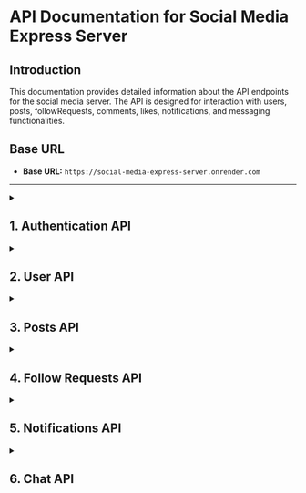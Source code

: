 # API Documentation for Social Media Express Server

## Introduction
This documentation provides detailed information about the API endpoints for the social media server. The API is designed for interaction with users, posts, followRequests, comments, likes, notifications, and messaging functionalities.

## Base URL
- **Base URL:** `https://social-media-express-server.onrender.com`

---

<details> 
  <summary><h2>1. Authentication API</h2></summary>

  #### Endpoints:

  

  ### 1. **Sign Up**
  - **URL:** `/api/auth/signup`
  - **Method:** `POST`
  - **Description:** Registers a new user after validating input fields, ensuring the uniqueness of email and username. Passwords are hashed, a profile picture is generated, and a verification email is sent.


  ---

  ### Request Body Parameters

  | Parameter         | Type    | Description                                         | Required |
  |-------------------|---------|-----------------------------------------------------|----------|
  | `userName`        | String  | Unique username, must be lowercase and trimmed      | Yes      |
  | `password`        | String  | User's password (8-15 characters, trimmed)          | Yes      |
  | `confirmPassword` | String  | Should match the `password` field                   | Yes      |
  | `email`           | String  | User's email address, must be valid and unique      | Yes      |
  | `gender`          | String  | Gender of the user (`male` or `female`)             | Yes      |
  | `fullName`        | String  | Full name of the user, trimmed                      | Yes      |

  ---

  ### Response
  ```json
  {
    "user": {
      "_id": "USER_ID",
      "email": "user@example.com",
      "userName": "username",
      "fullName": "User FullName",
      "gender": "male / female",
      "profilePic": "ProfilePicURL",
      "bio":"",
      "isVerified": false,
      "followers": [],
      "followings": [],
      "posts": [],
      "likedPosts": [],
      "savedPosts": [],
      "isFrozen":false,
      "isVerified":false,
    }
  }

      
  ```


  ### 2. **Log In**
    - **URL:** `api/auth/login`
    - **Method:** `POST`
    - **Description:** Logs in a user and returns a JWT token.
    ---

  ### Request Body Parameters

  | Parameter  | Type   | Description                             | Required |
  |------------|--------|-----------------------------------------|----------|
  | `userName` | String | The username of the user, lowercase      | Yes      |
  | `password` | String | The password of the user (8-15 characters)| Yes      |

  ---

    ### Response
  ```json
  {
    "user": {
      "_id": "USER_ID",
      "email": "user@example.com",
      "userName": "username",
      "fullName": "User FullName",
      "gender": "male/female",
      "profilePic": "ProfilePicURL",
      "isVerified": "false / true",
      "isFrozen":"false / true",
      "bio":"",
      "followers": [],
      "followings": [],
      "posts": [],
      "likedPosts": [],
      "savedPosts": []
    }
  }

      
  ```

  ### 3. **Log Out**
    - **URL:** `api/auth/logout`
    - **Method:** `POST`
    - **Description:** Logs out the user.
    - **Response:**
      ```json
      {
        "message": "Logged out successfully."
      }
      ```

  ### 4. **Verify Email**
    - **URL:** `/api/auth/verify-email`
    - **Method:** `POST`
    - **Description:** Verifies the user’s email using a verification code. Updates the user's verification status if valid; returns an error if invalid or expired.

    ---

  ### Request Body Parameters

  | Parameter | Type   | Description                                         | Required |
  |-----------|--------|-----------------------------------------------------|----------|
  | `code`    | String | The verification token sent to the user's email     | Yes      |

  ---

    - **Response:**
      - **Success:** User data including verification status.
      - **Error:** 
        - "Invalid or expired verificationToken"
        - "something went wrong in verification of user"

  ---

  ### 5. **Forgot Password**
    - **URL:** `api/auth/forgot-password`
    - **Method:** `POST`
    - **Description:** Sends a password reset link to the user's email.
    - **Request Body:**
      ```json
      {
        "email": "string"
      }
      ```
    - **Response:**
      ```json
      {
        "message": "Password reset link sent to email."
      }
      ```

  ### 6. **Reset Password**
    - **URL:** `api/auth/reset-password/:token`
    - **Method:** `POST`
    - **Description:** Resets the user's password using a reset token.
    ---
    ### Request Parameters

    | Parameter | Type   | Description                              | Required |
    |-----------|--------|------------------------------------------|----------|
    | `token`   | String | The password reset token provided to the user | Yes      |

  ---

    ### Request Body Parameters

    | Parameter  | Type   | Description                             | Required |
    |------------|--------|-----------------------------------------|----------|
    | `password` | String | The new password for the user (8-15 characters) | Yes      |

  ---

    - **Response:**
      ```json
      {
        "message": "Password reset successfully."
      }
      ```

  ---

</details>

<details> 

<summary><h2>2. User API</h2></summary>

#### Endpoints:

### 1. **Get Suggested Users**
   - **URL:** `/api/user/suggested`
   - **Method:** `GET`
   - **Description:** Retrieves a list of users that the logged-in user does not follow.
   - **Response:**
     ```json
      [
        {
            "_id": "userId1",
            "userName": "username1",
            "email": "email1@example.com",
            "profilePic": "URL to profile picture",
            // other public fields...
        },
        {
            "_id": "userId2",
            "userName": "username2",
            "email": "email2@example.com",
            "profilePic": "URL to profile picture",
            // other public fields...
        }
        // other suggested users...
      ]
     ```

### 2. **Get User Profile**
   - **URL:** `/api/user/profile/{userName}`
   - **Method:** `GET`
   - **Description:** This controller fetches a user's profile based on their `userName`. It distinguishes between the logged-in user and other users, returning appropriate profile information while ensuring that sensitive fields are excluded.
   - **Response:**
     ```json
      {
        "userName": "exampleUser",
        "email": "example@example.com",
        "posts": [...],
        "likedPosts": [...],
        "savedPosts": [...],
        // Other user details
      }
  
     ```

### 3. **Freeze Account**
   - **URL:** `/api/user/freeze`
   - **Method:** `PATCH`
   - **Description:** Freezes the authenticated user’s account.
   - **Response:**
     ```json
     {
       "message": "Account frozen successfully."
     }
     ```

### 4. **Update User**
   - **URL:** `/api/user/update/{id}`
   - **Method:** `PATCH`
   - **Authentication:** Required
   - **Description:** Updates user profile information for the user with the given ID.
   ---

### Request Body Parameters

| Parameter  | Type   | Description                                     | Required |
|------------|--------|-------------------------------------------------|----------|
| `userName` | String | The new username for the user (if updating).   | No       |
| `password` | String | The new password for the user (if updating).    | No       |
| `fullName` | String | The full name of the user (if updating).        | No       |
| `bio`      | String | A short biography of the user (if updating).     | No       |

---

- **Response**
    ```json
      {
          "_id": "user_id",
          "userName": "newUserName",
          "fullName": "New Full Name",
          "bio": "Updated bio",
          "posts": [...],
          "likedPosts": [...],
          "savedPosts": [...],
          // Other user details
      }
    ```

### 5. **Unfollow User**
   - **URL:** `/api/user/unfollow/{id}`
   - **Method:** `POST`
   - **Authentication:** Required
   - **Description:** Unfollows the user with the specified ID.
   - **Response:**
      ```json
        {
        "message": "User unfollowed successfully",
        "user": {
          "_id": "user_id",
          "userName": "updatedUserName",
          "fullName": "Updated Full Name",
          "bio": "Updated bio",
          "followings": [...],
          "followers": [...],
          // Other user details
          }
        }
      ```

</details>

<details>
<summary><h2>3. Posts API</h2></summary>

#### Endpoints:

### 1. **Get Feed Posts**
   - **URL:** `/api/post/feed`
   - **Method:** `GET`
   - **Description:** Retrieves all posts made by the current user and their followers.
   - **Response:**
     ```json
      { 
        "posts": [
            {
                "_id": "postId",
                "caption": "Post caption",
                "photoURL": "URL to post image",
                "owner": "userId",
                "likes": ["userId1", "userId2", ...],
                "comments": [
                    {
                        "userId": "userId",
                        "text": "Comment text",
                        "userProfilePic": "URL to user's profile pic",
                        "userName": "User's name",
                        "createdAt": "timestamp"
                    },
                    // other comments...
                ],
                "createdAt": "timestamp",
                "updatedAt": "timestamp"
            },
            // other posts...
        ]
      }
     ```

### 2. **Get Post by ID**
   - **URL:** `/api/post/{postId}`
   - **Method:** `GET`
   - **Description:** Retrieves details of a specific post by its ID.
   - **Response:**
     ```json
      {
        "post": {
            "_id": "postId",
            "caption": "Post caption",
            "photoURL": "URL to post image",
            "owner": "userId",
            "likes": ["userId1", "userId2", ...],
            "comments": [
                {
                    "userId": "userId",
                    "text": "Comment text",
                    "userProfilePic": "URL to user's profile pic",
                    "userName": "User's name",
                    "createdAt": "timestamp"
                },
                // other comments...
            ],
            "createdAt": "timestamp",
            "updatedAt": "timestamp"
        }
      }
     ```

### 3. **Create Post**
   - **URL:** `/api/post/create`
   - **Method:** `POST`
   - **Description:** Creates a new post for the authenticated user.
   ---

## Request Body Parameters

| Parameter   | Type   | Description                                  | Required |
|-------------|--------|----------------------------------------------|----------|
| `caption`   | String | The text caption for the post (max 300 characters) | Yes      |
| `postedBy`  | String | The ID of the user creating the post         | Yes      |
| `image`     | String | (Optional) Buffer of the image to be uploaded   | No       |

---
   - **Response:**
     ```json
      {
        "success": "Post Created Successfully",
        "loggedInUser": {
            "_id": "user-id",
            "posts": ["post-id-1", "post-id-2", ...],
            ...
        },
        "post": {
            "_id": "post-id",
            "caption": "This is a sample caption",
            "photoURL": "optional-image-url",
            "owner": "user-id",
            "likes": [],
            "comments": [],
            "createdAt": "timestamp",
            "updatedAt": "timestamp"
        }
      }
     ```

### 4. **Create Comment**
   - **URL:** `/api/post/comment`
   - **Method:** `POST`
   - **Description:** Adds a comment to a post.
   - **Request Body:**
     ```json
     {
       "postId": "uuid",
       "text": "string"
     }
     ```
   - **Response:**
     ```json
      {
        "_id": "postId",
        "caption": "Post caption",
        "photoURL": "URL to post image",
        "owner": "userId",
        "likes": ["userId1", "userId2", ...],
        "comments": [
            {
                "userId": "userId",
                "text": "This is a comment.",
                "userProfilePic": "URL to user's profile pic",
                "userName": "User's name",
                "createdAt": "timestamp"
            },
            // other comments...
        ],
        "createdAt": "timestamp",
        "updatedAt": "timestamp"
      } 
     ```

### 5. **Like Post**
   - **URL:** `/api/post/like/{postId}`
   - **Method:** `PATCH`
   - **Description:** Likes or unlikes a post by the logged-in user. If the post is already liked, it will be unliked.
   - **Response:**
     ```json
      { 
        "loggedInUser": {
            "_id": "user-id",
            "likedPosts": ["post-id-1", "post-id-2", ...],
            ...
        },
        "post": {
            "_id": "post-id",
            "caption": "This is a sample caption",
            "photoURL": "optional-image-url",
            "owner": "user-id",
            "likes": ["user-id-1", "user-id-2", ...],
            "comments": [],
            "createdAt": "timestamp",
            "updatedAt": "timestamp"
        }
      }
     ```

### 6. **Save Post**
   - **URL:** `/api/post/save/:postId`
   - **Method:** `PATCH`
   - **Description:** Saves or unsaves a post for the logged-in user. If the post is already saved, it will be unsaved.
   - **Response:**
     ```json
     {
        "loggedInUser": {
          "_id": "userId",
          "savedPosts": ["postId1", "postId2", ...],
          // other user fields...
          }
      }
     ```

### 7. **Delete Post**
   - **URL:** `/api/post/delete/{postId}`
   - **Method:** `DELETE`
   - **Description:** Deletes a post if the logged-in user is the owner of the post
   - **Response:**
     ```json
     {
       "message": "Post deleted successfully."
     }
     ```

---

</details> 

<details> 


<summary><h2>4. Follow Requests API</h2></summary>

#### Endpoints:

### 1. **Get All Follow Requests**
   - **URL:** `/api/request/`
   - **Method:** `GET`
   - **Description:** Retrieves all follow requests for the authenticated user.
   - **Response:**
     ```json
      [
        {
          "_id": "request-id",
          "from": "user-id-of-sender",
          "to": "user-id-of-recipient",
          "status": "pending/accepted/rejected",
        },
      ...
      ]
     ```

### 2. **Send Follow Request**
   - **URL:** `/api/request/send`
   - **Method:** `POST`
   - **Description:** Sends a follow request from the current user to another user. If a follow request already exists, it is removed.
   - **Request Body:**
     ```json
     {
       "receiverId": "uuid"
     }
     ```
   #### 1. When the request is sent successfully:

```json
{
  "message": "request sent successfully!!",
  "request": {
    "_id": "request-id",
    "from": "user-id-of-sender",
    "to": "user-id-of-recipient",
    "status": "pending",
    "createdAt": "timestamp",
    "updatedAt": "timestamp"
  }
}
```
#### 2. When the request is removed successfully
```json
     {
       "message": "Follow removed successfully."
     }
```

### 3. **Accept Follow Request**
   - **URL:** `/api/request/accept`
   - **Method:** `POST`
   - **Description:** Accepts a follow request.
   - **Request Body:**
     ```json
     {
       "requestId": "uuid"
     }
     ```
   - **Response:**
     ```json
     {
       "message": "Follow request accepted."
     }
     ```

### 4. **Reject Follow Request**
   - **URL:** `/api/request/reject`
   - **Method:** `POST`
   - **Description:** Rejects a follow request.
   - **Request Body:**
     ```json
     {
       "requestId": "uuid"
     }
     ```
   - **Response:**
     ```json
     {
       "message": "Follow request rejected."
     }
     ```

</details>

<details> 

<summary><h2>5. Notifications API</h2></summary>

#### Endpoints:



### 1. **Get All Notifications**
   - **URL:** `/api/notification`
   - **Method:** `GET`
   - **Description:** Retrieves all notifications for the authenticated user.
   - **Response:**
     ```json
     [
       {
         "notificationId": "uuid",
         "reciever":"uuid",
         "type":"requestAccepted/like/comment",
         "read": "boolean",
         "created_at": "timestamp"
       }
     ]
     ```

### 2. **Mark All Notifications as Read**
   - **URL:** `/api/notification`
   - **Method:** `PATCH`
   - **Description:** Marks all notifications as read for the authenticated user.
   - **Response:**
     ```json
     {
       "message": "All notifications marked as read."
     }
     ```

### 3. **Delete All Notifications**
   - **URL:** `/api/notification`
   - **Method:** `DELETE`
   - **Description:** Deletes all notifications for the authenticated user.
   - **Response:**
     ```json
     {
       "message": "All notifications deleted successfully."
     }
     ```

---


</details> 

<details> 
<summary><h2>6. Chat  API</h2></summary>

#### Endpoints:

### 1. **Send Message**
   - **URL:** `/api/chat/message`
   - **Method:** `POST`
   - **Description:** Sends a message from one user to another. If there is no existing conversation between the sender and receiver, a new conversation is created.

---

### Request Body Parameters

| Parameter     | Type    | Description                                     | Required |
|---------------|---------|-------------------------------------------------|----------|
| `message`     | String  | The message content, trimmed                    | Yes      |
| `recieverId`  | String  | The ID of the user receiving the message         | Yes      |
| `img`         | String  | (Optional) Image Buffer to be sent with the message | No       |

---

   - **Response:**
     ```json
      {
        "_id": "message-id",
        "senderId": "sender-id",
        "conversationId": "conversation-id",
        "message": "Message content",
        "img": "Image URL (if any)",
        "seen": false,
        "createdAt": "timestamp",
        "updatedAt": "timestamp"
      }
     ```

### 2. **Get All Messages with a User**
   - **URL:** `/api/chat/:receiverId`
   - **Method:** `GET`
   - **Description:** Retrieves all messages exchanged between the authenticated user and a specified user (receiverId).
   - **Response:**
     ```json
      {
        "messages": [
          {
            "_id": "message-id",
            "senderId": "sender-id",
            "conversationId": "conversation-id",
            "message": "Message content",
            "img": "Image URL (if any)",
            "seen": false,
            "createdAt": "timestamp",
            "updatedAt": "timestamp"
          },
          ...
        ]
      }

     ```

### 3. **Get All Conversations**
   - **URL:** `/api/chat/`
   - **Method:** `GET`
   - **Description:** Retrieves a list of all conversations the authenticated user is part of.
   - **Response:**
     ```json
      [
        {
          "_id": "conversation-id",
          "participants": [
            "user-id-1",
            "user-id-2"
          ],
          "createdAt": "timestamp",
          "updatedAt": "timestamp"
        },
        ...
      ]
     ```

</details> 